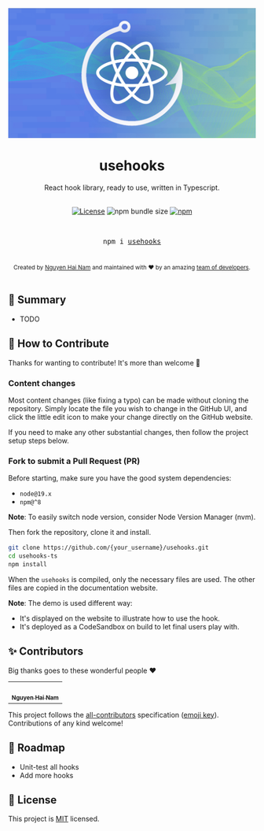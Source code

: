 <img src="./screenshot.jpg" alt="usehooks-ts banner" align="center" />

<br />

<div align="center">
<h1>usehooks</h1>

<div>React hook library, ready to use, written in Typescript.</div>

<br />

<!-- Badges -->

[![License](https://badgen.net/badge/License/MIT/blue)](https://github.com/StackDials/usehooks/blob/main/LICENSE)
![npm bundle size](https://img.shields.io/bundlephobia/minzip/usehooks)
[![npm](https://img.shields.io/npm/v/usehooks)](https://www.npmjs.com/package/usehooks)
<!-- ALL-CONTRIBUTORS-BADGE:START - Do not remove or modify this section -->
<!-- [![All Contributors](https://img.shields.io/badge/all_contributors-88-orange.svg?style=flat-square)](#contributors-) -->
<!-- ALL-CONTRIBUTORS-BADGE:END -->

<br />
  <pre>npm i <a href="https://www.npmjs.com/package/usehooks">usehooks</a></pre>
  <br />

<div align="center">
  <sub>Created by <a href="https://github.com/NguyenHaiNam24082000">Nguyen Hai Nam</a> and maintained with ❤️ by an amazing <a href="#contributors">team of developers</a>.</sub>
</div>

</div>

<br />

## 📖 Summary

<!-- HOOKS:START -->

- TODO

<!-- HOOKS:END -->

## 🤝 How to Contribute

Thanks for wanting to contribute! It's more than welcome 🤗

### Content changes

Most content changes (like fixing a typo) can be made without cloning the repository.
Simply locate the file you wish to change in the GitHub UI,
and click the little edit icon to make your change directly on the GitHub website.

If you need to make any other substantial changes, then follow the project setup steps below.

### Fork to submit a Pull Request (PR)

Before starting, make sure you have the good system dependencies:

- `node@19.x`
- `npm@^8`

**Note**: To easily switch node version, consider Node Version Manager (nvm).

Then fork the repository, clone it and install.

```bash
git clone https://github.com/{your_username}/usehooks.git
cd usehooks-ts
npm install
```

<!-- ### Create or update a new hook -->
<!-- 
```bash
# This command generates boilerplate for new hooks.
# Skip if updating an existed hook.
npm run plop

# Then develop the hook (aka test:watch)
npm run dev

# Once the hooks is ready
# Launch the documentation website
# Note: to build the website, you have to compile the usehooks-ts lib
# first, which create website content in the `website/generated` folder,
# used by Gatsby to create pages
cd website
npm install
npm run start

# Before commit: exec types-checking, linters and tests
cd ..
npm run test
``` -->

<!-- ### How is structured a hook ?

```bash
📂 ./src
├── 📂 useHookName
│  ├── 📄 useHookName.demo.tsx # working demo
│  ├── 📝 useHookName.mdx # the documentation content
│  ├── 🧪 useHookName.test.ts # unit tests
│  └── 📄 useHookName.ts # the hook
...
``` -->

When the `usehooks` is compiled, only the necessary files are used.
The other files are copied in the documentation website.

**Note**: The demo is used different way:

- It's displayed on the website to illustrate how to use the hook.
- It's deployed as a CodeSandbox on build to let final users play with.

## ✨ Contributors

Big thanks goes to these wonderful people ❤️

<!-- ALL-CONTRIBUTORS-LIST:START - Do not remove or modify this section -->
<!-- prettier-ignore-start -->
<!-- markdownlint-disable -->
<table>
  <tbody>
    <tr>
      <td align="center"><a href="https://github.com/NguyenHaiNam24082000"><img src="https://avatars.githubusercontent.com/u/59411728?s=96&v=4" width="80px;" alt=""/><br /><sub><b>Nguyen Hai Nam</b></sub></td>
    </tr>
  </tbody>
</table>

<!-- markdownlint-restore -->
<!-- prettier-ignore-end -->

<!-- ALL-CONTRIBUTORS-LIST:END -->

This project follows the [all-contributors](https://github.com/all-contributors/all-contributors) specification ([emoji key](https://allcontributors.org/docs/en/emoji-key)). Contributions of any kind welcome!

## 🚗 Roadmap

- Unit-test all hooks
- Add more hooks

## 📝 License

This project is [MIT](https://github.com/StackDials/usehooks/blob/main/LICENSE) licensed.